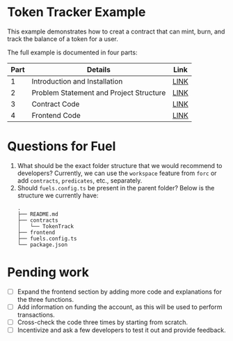 # Token Tracker Example

This example demonstrates how to creat a contract that can mint, burn, and track the balance of a token for a user.

The full example is documented in four parts:

| Part | Details                                 | Link                                           |
|------|-----------------------------------------|------------------------------------------------|
| 1    | Introduction and Installation           | [LINK](/01_introduction_and_installation.md)   |
| 2    | Problem Statement and Project Structure | [LINK](/02_problem_statement_and_structure.md) |
| 3    | Contract Code                           | [LINK](/03_smart_contract.md)                  |
| 4    | Frontend Code                           | [LINK](/04_frontend.md)                        |

# Questions for Fuel
1. What should be the exact folder structure that we would recommend to developers? Currently, we can use the `workspace` feature from `forc` or add `contracts`, `predicates`, etc., separately.
2. Should `fuels.config.ts` be present in the parent folder? Below is the structure we currently have:
    ```
    .
    ├── README.md
    ├── contracts
    │   └── TokenTrack
    ├── frontend
    ├── fuels.config.ts
    └── package.json
    ```

# Pending work
- [ ] Expand the frontend section by adding more code and explanations for the three functions.
- [ ] Add information on funding the account, as this will be used to perform transactions.
- [ ] Cross-check the code three times by starting from scratch.
- [ ] Incentivize and ask a few developers to test it out and provide feedback.
